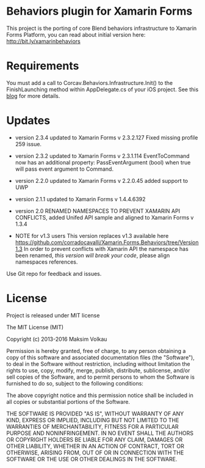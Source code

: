 Behaviors plugin for Xamarin Forms
=======================

This project is the porting of core Blend behaviors infrastructure to Xamarin Forms Platform,
you can read about initial version here: http://bit.ly/xamarinbehaviors

Requirements
============

You must add a call to Corcav.Behaviors.Infrastructure.Init() to the FinishLaunching method within AppDelegate.cs of your iOS project.  See this [blog](http://codeworks.it/blog/?p=242)
for more details.

Updates
=======
* version 2.3.4 updated to Xamarin Forms v 2.3.2.127
  Fixed missing profile 259 issue.

* version 2.3.2 updated to Xamarin Forms v 2.3.1.114
  EventToCommand now has an additional property: PassEventArgument (bool) when true will pass event argument to Command.
  
* version 2.2.0 updated to Xamarin Forms v 2.2.0.45 added support to UWP
* version 2.1.1 updated to Xamarin Forms v 1.4.4.6392
* version 2.0 RENAMED NAMESPACES TO PREVENT XAMARIN API CONFLICTS, added Unifed API sample and aligned to Xamarin Forms v 1.3.4

* NOTE for v1.3 users
This version replaces v1.3 available here https://github.com/corradocavalli/Xamarin.Forms.Behaviors/tree/Version1.3
In order to prevent conflicts with Xamarin API the namespace has been renamed, *this version will break your code*,  please align namespaces references.


Use Git repo for feedback and issues.

License
=======
Project is released under MIT license

The MIT License (MIT)

Copyright (c) 2013-2016 Maksim Volkau

Permission is hereby granted, free of charge, to any person obtaining a copy
of this software and associated documentation files (the "Software"), to deal
in the Software without restriction, including without limitation the rights
to use, copy, modify, merge, publish, distribute, sublicense, and/or sell
copies of the Software, and to permit persons to whom the Software is
furnished to do so, subject to the following conditions:

The above copyright notice and this permission notice shall be included in
all copies or substantial portions of the Software.

THE SOFTWARE IS PROVIDED "AS IS", WITHOUT WARRANTY OF ANY KIND, EXPRESS OR
IMPLIED, INCLUDING BUT NOT LIMITED TO THE WARRANTIES OF MERCHANTABILITY,
FITNESS FOR A PARTICULAR PURPOSE AND NONINFRINGEMENT. IN NO EVENT SHALL THE
AUTHORS OR COPYRIGHT HOLDERS BE LIABLE FOR ANY CLAIM, DAMAGES OR OTHER
LIABILITY, WHETHER IN AN ACTION OF CONTRACT, TORT OR OTHERWISE, ARISING FROM,
OUT OF OR IN CONNECTION WITH THE SOFTWARE OR THE USE OR OTHER DEALINGS IN
THE SOFTWARE.
